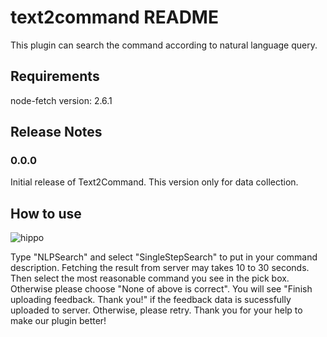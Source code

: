 # text2command README

This plugin can search the command according to natural language query.

## Requirements

node-fetch version: 2.6.1

## Release Notes

### 0.0.0

Initial release of Text2Command. This version only for data collection.

## How to use

![hippo](https://media.giphy.com/media/dHdd5JRbP4D4HZGAaQ/giphy.gif)

Type "NLPSearch" and select "SingleStepSearch" to put in your command description. Fetching the result from server may takes 10 to 30 seconds. Then select the most reasonable command you see in the pick box. Otherwise please choose "None of above is correct". You will see "Finish uploading feedback. Thank you!" if the feedback data is sucessfully uploaded to server. Otherwise, please retry. Thank you for your help to make our plugin better!